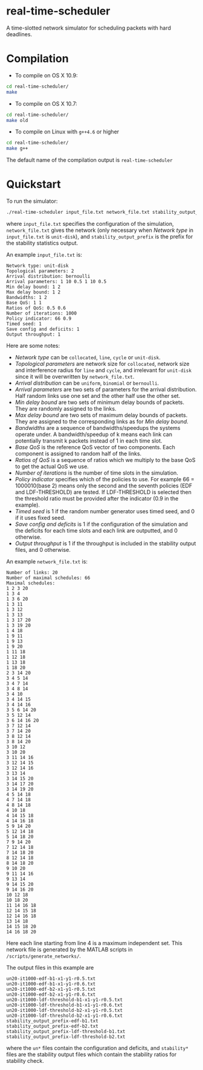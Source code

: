 real-time-scheduler
===================

A time-slotted network simulator for scheduling packets with hard deadlines.

Compilation
===========
- To compile on OS X 10.9:

```bash
cd real-time-scheduler/
make
```

- To compile on OS X 10.7:

```bash
cd real-time-scheduler/
make old
```

- To compile on Linux with `g++4.6` or higher

```bash
cd real-time-scheduler/
make g++
```

The default name of the compilation output is `real-time-scheduler`

Quickstart
==========
To run the simulator:

```bash
./real-time-scheduler input_file.txt network_file.txt stability_output_prefix
```
where ``input_file.txt`` specifies the configuration of the simulation, ``network_file.txt`` gives the network (only necessary when *Network type* in ``input_file.txt`` is `unit-disk`), and ``stability_output_prefix`` is the prefix for the stability statistics output.

An example ``input_file.txt`` is:

```
Network type: unit-disk
Topological parameters: 2
Arrival distribution: bernoulli
Arrival parameters: 1 10 0.5 1 10 0.5
Min delay bound: 1 2
Max delay bound: 1 2
Bandwidths: 1 2
Base QoS: 1 1
Ratios of QoS: 0.5 0.6
Number of iterations: 1000
Policy indicator: 66 0.9
Timed seed: 1
Save config and deficits: 1
Output throughput: 1
```
Here are some notes:

- *Network type* can be `collocated`, `line`, `cycle` or `unit-disk`.
- *Topological parameters* are network size for `collocated`, network size and interference radius for `line` and `cycle`, and irrelevant for `unit-disk` since it will be overwritten by ``network_file.txt``.
- *Arrival distribution* can be `uniform`, `binomial` or `bernoulli`.
- *Arrival parameters* are two sets of parameters for the arrival distribution. Half random links use one set and the other half use the other set.
- *Min delay bound* are two sets of minimum delay bounds of packets. They are randomly assigned to the links.
- *Max delay bound* are two sets of maximum delay bounds of packets. They are assigned to the corresponding links as for *Min delay bound*.
- *Bandwidths* are a sequence of bandwidths/speedups the systems operate under. A bandwidth/speedup of k means each link can potentially transmit k packets instead of 1 in each time slot.
- *Base QoS* is the reference QoS vector of two components. Each component is assigned to random half of the links.
- *Ratios of QoS* is a sequence of ratios which we multiply to the base QoS to get the actual QoS we use.
- *Number of iterations* is the number of time slots in the simulation.
- *Policy indicator* specifies which of the policies to use. For example 66 = 1000010(base 2) means only the second and the seventh policies (EDF and LDF-THRESHOLD) are tested. If LDF-THRESHOLD is selected then the threshold ratio must be provided after the indicator (0.9 in the example).
- *Timed seed* is 1 if the random number generator uses timed seed, and 0 if it uses fixed seed.
- *Save config and deficits* is 1 if the configuration of the simulation and the deficits for each time slots and each link are outputted, and 0 otherwise.
- *Output throughput* is 1 if the throughput is included in the stability output files, and 0 otherwise.

An example ``network_file.txt`` is:

```
Number of links: 20
Number of maximal schedules: 66
Maximal schedules:
1 2 3 20 
1 3 4 
1 3 6 20 
1 3 11 
1 3 12 
1 3 13 
1 3 17 20 
1 3 19 20 
1 4 18 
1 9 11 
1 9 13 
1 9 20 
1 11 18 
1 12 18 
1 13 18 
1 18 20 
2 3 14 20 
3 4 5 14 
3 4 7 14 
3 4 8 14 
3 4 10 
3 4 14 15 
3 4 14 16 
3 5 6 14 20 
3 5 12 14 
3 6 14 16 20 
3 7 12 14 
3 7 14 20 
3 8 12 14 
3 8 14 20 
3 10 12 
3 10 20 
3 11 14 16 
3 12 14 15 
3 12 14 16 
3 13 14 
3 14 15 20 
3 14 17 20 
3 14 19 20 
4 5 14 18 
4 7 14 18 
4 8 14 18 
4 10 18 
4 14 15 18 
4 14 16 18 
5 9 14 20 
5 12 14 18 
5 14 18 20 
7 9 14 20 
7 12 14 18 
7 14 18 20 
8 12 14 18 
8 14 18 20 
9 10 20 
9 11 14 16 
9 13 14 
9 14 15 20 
9 14 16 20 
10 12 18 
10 18 20 
11 14 16 18 
12 14 15 18 
12 14 16 18 
13 14 18 
14 15 18 20 
14 16 18 20 
```
Here each line starting from line 4 is a maximum independent set. This network file is generated by the MATLAB scripts in `/scripts/generate_networks/`.

The output files in this example are

```
un20-it1000-edf-b1-x1-y1-r0.5.txt
un20-it1000-edf-b1-x1-y1-r0.6.txt
un20-it1000-edf-b2-x1-y1-r0.5.txt
un20-it1000-edf-b2-x1-y1-r0.6.txt
un20-it1000-ldf-threshold-b1-x1-y1-r0.5.txt
un20-it1000-ldf-threshold-b1-x1-y1-r0.6.txt
un20-it1000-ldf-threshold-b2-x1-y1-r0.5.txt
un20-it1000-ldf-threshold-b2-x1-y1-r0.6.txt
stability_output_prefix-edf-b1.txt
stability_output_prefix-edf-b2.txt
stability_output_prefix-ldf-threshold-b1.txt
stability_output_prefix-ldf-threshold-b2.txt
```
where the `un*` files contain the configuration and deficits, and `stability*` files are the stability output files which contain the stability ratios for stability check.


